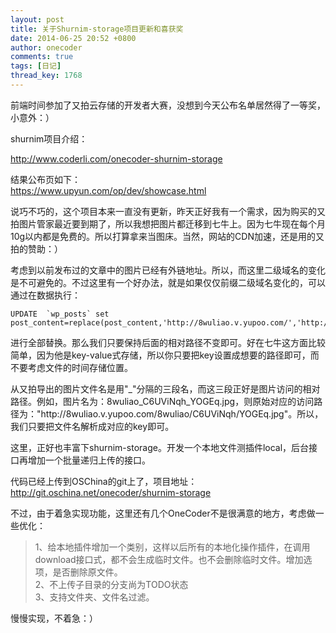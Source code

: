 ```yaml
---
layout: post
title: 关于Shurnim-storage项目更新和喜获奖
date: 2014-06-25 20:52 +0800
author: onecoder
comments: true
tags: [日记]
thread_key: 1768
---
```

<p>
	前端时间参加了又拍云存储的开发者大赛，没想到今天公布名单居然得了一等奖，小意外：）</p>
<p>
	shurnim项目介绍：</p>
<p>
	<a href="http://www.coderli.com/onecoder-shurnim-storage">http://www.coderli.com/onecoder-shurnim-storage</a></p>
<p>
	结果公布页如下：<br />
	<a href="https://www.upyun.com/op/dev/showcase.html">https://www.upyun.com/op/dev/showcase.html</a></p>
<p>
	说巧不巧的，这个项目本来一直没有更新，昨天正好我有一个需求，因为购买的又拍图片管家最近要到期了，所以我想把图片都迁移到七牛上。因为七牛现在每个月10g以内都是免费的。所以打算拿来当图床。当然，网站的CDN加速，还是用的又拍的赞助：）</p>
<p>
	考虑到以前发布过的文章中的图片已经有外链地址。所以，而这里二级域名的变化是不可避免的。不过这里有一个好办法，就是如果仅仅前缀二级域名变化的，可以通过在数据执行：</p>

```
UPDATE  `wp_posts` set post_content=replace(post_content,'http://8wuliao.v.yupoo.com/','http://onecoder.qiniudn.com');
```

<p>
	进行全部替换。那么我们只要保持后面的相对路径不变即可。好在七牛这方面比较简单，因为他是key-value式存储，所以你只要把key设置成想要的路径即可，而不要考虑文件的时间存储位置。</p>
<p>
	从又拍导出的图片文件名是用&quot;_&quot;分隔的三段名，而这三段正好是图片访问的相对路径。例如，图片名为：8wuliao_C6UViNqh_YOGEq.jpg，则原始对应的访问路径为：&quot;http://8wuliao.v.yupoo.com/8wuliao/C6UViNqh/YOGEq.jpg&quot;。所以，我们只要把文件名解析成对应的key即可。</p>
<p>
	这里，正好也丰富下shurnim-storage。开发一个本地文件测插件local，后台接口再增加一个批量递归上传的接口。</p>
<p>
	代码已经上传到OSChina的git上了，项目地址：<br />
	<a href="http://git.oschina.net/onecoder/shurnim-storage">http://git.oschina.net/onecoder/shurnim-storage</a></p>
<p>
	不过，由于着急实现功能，这里还有几个OneCoder不是很满意的地方，考虑做一些优化：</p>
<blockquote>
	<p>
		1、给本地插件增加一个类别，这样以后所有的本地化操作插件，在调用download接口式，都不会生成临时文件。也不会删除临时文件。增加选项，是否删除原文件。<br />
		2、不上传子目录的分支尚为TODO状态<br />
		3、支持文件夹、文件名过滤。</p>
</blockquote>
<p>
	慢慢实现，不着急：）</p>